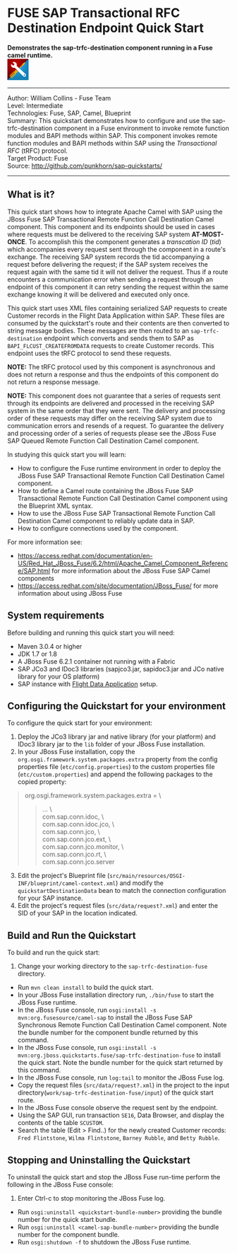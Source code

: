FUSE SAP Transactional RFC Destination Endpoint Quick Start  
=======================================================================================================================
**Demonstrates the sap-trfc-destination component running in a Fuse camel runtime.**  
![SAP Tool Suite](../../sap_tool_suite.png "SAP Tool Suite")

* * *
Author: William Collins - Fuse Team  
Level: Intermediate  
Technologies: Fuse, SAP, Camel, Blueprint  
Summary: This quickstart demonstrates how to configure and use the sap-trfc-destination component in a Fuse environment to invoke remote function modules and BAPI methods within SAP. This component invokes remote function modules and BAPI methods within SAP using the *Transactional RFC* (tRFC) protocol.   
Target Product: Fuse  
Source: <http://github.com/punkhorn/sap-quickstarts/>  

* * *

What is it?  
-----------  

This quick start shows how to integrate Apache Camel with SAP using the JBoss Fuse SAP Transactional Remote Function Call Destination Camel component. This component and its endpoints should be used in cases where requests must be delivered to the receiving SAP system **AT-MOST-ONCE**. To accomplish this the component generates a *transcation ID* (*tid*) which accompanies every request sent through the component in a route's exchange. The receiving SAP system records the tid accompanying a request before delivering the request; if the SAP system receives the request again with the same tid it will not deliver the request. Thus if a route encounters a communication error when sending a request through an endpoint of this component it can retry sending the request within the same exchange knowing it will be delivered and executed only once.   

This quick start uses XML files containing serialized SAP requests to create Customer records in the Flight Data Application within SAP. These files are consumed by the quickstart's route and their contents are then converted to string message bodies. These messages are then routed to an `sap-trfc-destination` endpoint which converts and sends them to SAP as `BAPI_FLCUST_CREATEFROMDATA` requests to create Customer records. This endpoint uses the tRFC protocol to send these requests.  

**NOTE:** The tRFC protocol used by this component is asynchronous and does not return a response and thus the endpoints of this component do not return a response message.  

**NOTE:** This component does not guarantee that a series of requests sent through its endpoints are delivered and processed in the receiving SAP system in the same order that they were sent. The delivery and processing order of these requests may differ on the receiving SAP system due to communication errors and resends of a request. To guarantee the delivery and processing order of a series of requests please see the JBoss Fuse SAP Queued Remote Function Call Destination Camel component.     

In studying this quick start you will learn:

* How to configure the Fuse runtime environment in order to deploy the JBoss Fuse SAP Transactional Remote Function Call Destination Camel component.
* How to define a Camel route containing the JBoss Fuse SAP Transactional Remote Function Call Destination Camel component using the Blueprint XML syntax.
* How to use the JBoss Fuse SAP Transactional Remote Function Call Destination Camel component to reliably update data in SAP. 
* How to configure connections used by the component.

For more information see:

* <https://access.redhat.com/documentation/en-US/Red_Hat_JBoss_Fuse/6.2/html/Apache_Camel_Component_Reference/SAP.html> for more information about the JBoss Fuse SAP Camel components 
* <https://access.redhat.com/site/documentation/JBoss_Fuse/> for more information about using JBoss Fuse

System requirements
-------------------

Before building and running this quick start you will need:

* Maven 3.0.4 or higher
* JDK 1.7 or 1.8
* A JBoss Fuse 6.2.1 container not running with a Fabric
* SAP JCo3 and IDoc3 libraries (sapjco3.jar, sapidoc3.jar and JCo native library for your OS platform)
* SAP instance with [Flight Data Application](http://help.sap.com/saphelp_erp60_sp/helpdata/en/db/7c623cf568896be10000000a11405a/content.htm) setup.

Configuring the Quickstart for your environment
-----------------------------------------------

To configure the quick start for your environment: 

1. Deploy the JCo3 library jar and native library (for your platform) and IDoc3 library jar to the `lib` folder of your JBoss Fuse installation.  
2. In your JBoss Fuse installation, copy the `org.osgi.framework.system.packages.extra` property from the config properties file (`etc/config.properties`) to the custom properties file (`etc/custom.properties`) and append the following packages to the copied property:  

> org.osgi.framework.system.packages.extra = \  
>> ... \  
>> com.sap.conn.idoc, \  
>> com.sap.conn.idoc.jco, \   
>> com.sap.conn.jco, \   
>> com.sap.conn.jco.ext, \   
>> com.sap.conn.jco.monitor, \  
>> com.sap.conn.jco.rt, \   
>> com.sap.conn.jco.server  

3. Edit the project's Blueprint file (`src/main/resources/OSGI-INF/blueprint/camel-context.xml`) and modify the `quickstartDestinationData` bean to match the connection configuration for your SAP instance.  
4. Edit the project's request files (`src/data/request?.xml`) and enter the SID of your SAP in the location indicated.

Build and Run the Quickstart
----------------------------

To build and run the quick start:

1. Change your working directory to the `sap-trfc-destination-fuse` directory.
* Run `mvn clean install` to build the quick start.
* In your JBoss Fuse installation directory run, `./bin/fuse` to start the JBoss Fuse runtime.
* In the JBoss Fuse console, run `osgi:install -s mvn:org.fusesource/camel-sap` to install the JBoss Fuse SAP Synchronous Remote Function Call Destination Camel component. Note the bundle number for the component bundle returned by this command.  
* In the JBoss Fuse console, run `osgi:install -s mvn:org.jboss.quickstarts.fuse/sap-trfc-destination-fuse` to install the quick start. Note the bundle number for the quick start returned by this command.  
* In the JBoss Fuse console, run `log:tail` to monitor the JBoss Fuse log.
* Copy the request files (`src/data/request?.xml`) in the project to the input directory(`work/sap-trfc-destination-fuse/input`) of the quick start route.
* In the JBoss Fuse console observe the request sent by the endpoint.
* Using the SAP GUI, run transaction `SE16`, Data Browser, and display the contents of the table `SCUSTOM`.
* Search the table (Edit > Find..) for the newly created Customer records: `Fred Flintstone`, `Wilma Flintstone`, `Barney Rubble`, and `Betty Rubble`. 

Stopping and Uninstalling the Quickstart
----------------------------------------

To uninstall the quick start and stop the JBoss Fuse run-time perform the following in the JBoss Fuse console:

1. Enter Ctrl-c to stop monitoring the JBoss Fuse log.
* Run `osgi:uninstall <quickstart-bundle-number>` providing the bundle number for the quick start bundle. 
* Run `osgi:uninstall <camel-sap-bundle-number>` providing the bundle number for the component bundle. 
* Run `osgi:shutdown -f` to shutdown the JBoss Fuse runtime.
